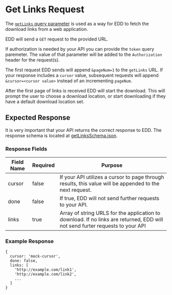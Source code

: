 # Get Links Request

The [`getLinks` query parameter](./USE_EDD.md) is used as a way for EDD to fetch the download links from a web application.

EDD will send a `GET` request to the provided URL.

If authorization is needed by your API you can provide the `token` query paremeter. The value of that parameter will be added to the `Authorization` header for the request(s).

The first request EDD sends will append `&pageNum=1` to the `getLinks` URL. If your response includes a `cursor` value, subsequent requests will append `&cursor=<cursor value>` instead of an incrementing `pageNum`.

After the first page of links is received EDD will start the download. This will prompt the user to choose a download location, or start downloading if they have a default download location set.

## Expected Response

It is very important that your API returns the correct response to EDD. The response schema is located at [getLinksSchema.json](../src/main/getLinksSchema.json).

### Response Fields

| Field Name | Required | Purpose |
| --- | --- | --- |
| cursor | false | If your API utilizes a cursor to page through results, this value will be appended to the next request. |
| done | false | If true, EDD will not send further requests to your API. |
| links | true | Array of string URLS for the application to download. If no links are returned, EDD will not send furter requests to your API |

### Example Response

    {
      cursor: 'mock-cursor',
      done: false,
      links: [
        'http://example.com/link1',
        'http://example.com/link2',
        ...
      ]
    }
